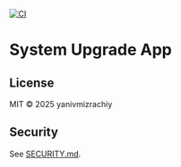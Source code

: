 [![CI](https://github.com/yanivmizrachiy/system-upgrade-app/actions/workflows/ci.yml/badge.svg)](https://github.com/yanivmizrachiy/system-upgrade-app/actions/workflows/ci.yml)

# System Upgrade App

## License
MIT © 2025 yanivmizrachiy

## Security
See [SECURITY.md](SECURITY.md).
